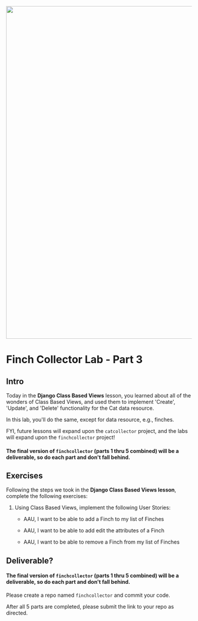 <!-- {% raw %} -->
<img src="https://images.unsplash.com/photo-1600981806713-d141a32a4f7b" width="900">

# Finch Collector Lab - Part 3

## Intro

Today in the **Django Class Based Views** lesson, you learned about all of the wonders of Class Based Views, and used them to implement 'Create', 'Update', and 'Delete' functionality for the Cat data resource.

In this lab, you'll do the same, except for data resource, e.g., finches.

FYI, future lessons will expand upon the `catcollector` project, and the labs will expand upon the `finchcollector` project!

#### The final version of `finchcollector` (parts 1 thru 5 combined) will be a deliverable, so do each part and don't fall behind.


## Exercises

Following the steps we took in the **Django Class Based Views lesson**, complete the following exercises:

1. Using Class Based Views, implement the following User Stories:
	- AAU, I want to be able to add a Finch to my list of Finches

	- AAU, I want to be able to add edit the attributes of a Finch

	- AAU, I want to be able to remove a Finch from my list of Finches


## Deliverable?

#### The final version of `finchcollector` (parts 1 thru 5 combined) will be a deliverable, so do each part and don't fall behind.

Please create a repo named `finchcollector` and commit your code.

After all 5 parts are completed, please submit the link to your repo as directed.
<!-- {% endraw %} -->